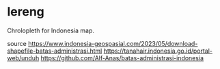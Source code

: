 # lereng
Chrolopleth for Indonesia map.

source
https://www.indonesia-geospasial.com/2023/05/download-shapefile-batas-administrasi.html
https://tanahair.indonesia.go.id/portal-web/unduh
https://github.com/Alf-Anas/batas-administrasi-indonesia

